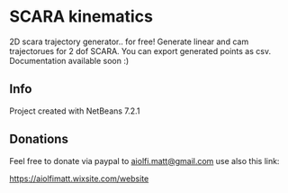 # SCARA kinematics

2D scara trajectory generator.. for free!
Generate linear and cam trajectorues for 2 dof SCARA. You can export generated points as csv. Documentation available soon :)

## Info

Project created with NetBeans 7.2.1

## Donations

Feel free to donate via paypal to aiolfi.matt@gmail.com
use also this link:

https://aiolfimatt.wixsite.com/website
